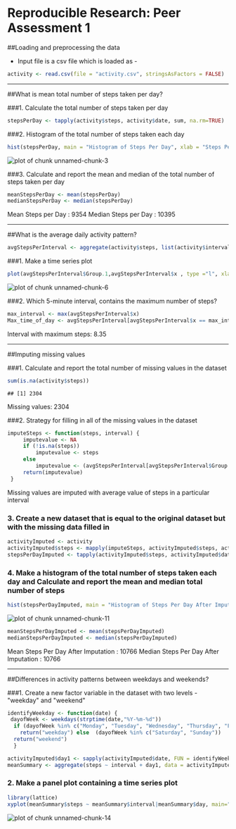 
 # Reproducible Research: Peer Assessment 1
 
 ##Loading and preprocessing the data
  
 * Input file is a csv file which is loaded as - 
 


```r
activity <- read.csv(file = "activity.csv", stringsAsFactors = FALSE)
```
 -----
 
  ##What is mean total number of steps taken per day?
  
  ###1. Calculate the total number of steps taken per day

```r
stepsPerDay <- tapply(activity$steps, activity$date, sum, na.rm=TRUE)
```
 
  ###2. Histogram of the total number of steps taken each day


```r
hist(stepsPerDay, main = "Histogram of Steps Per Day", xlab = "Steps Per Day")
```

![plot of chunk unnamed-chunk-3](figure/unnamed-chunk-3-1.png)

 ###3. Calculate and report the mean and median of the total number of steps taken per day
 

```r
meanStepsPerDay <- mean(stepsPerDay)
medianStepsPerDay <- median(stepsPerDay)
```
 
 Mean Steps per Day : 9354
 Median Steps per Day : 10395
 
 -----
 
 ##What is the average daily activity pattern?


```r
avgStepsPerInterval <- aggregate(activity$steps, list(activity$interval), mean, na.rm=TRUE)
```
 
  ###1. Make a time series plot
 
 

```r
plot(avgStepsPerInterval$Group.1,avgStepsPerInterval$x , type ="l", xlab = "Interval" , ylab = "Average Steps Per Interval")
```

![plot of chunk unnamed-chunk-6](figure/unnamed-chunk-6-1.png)

 ###2. Which 5-minute interval, contains the maximum number of steps?
 

```r
max_interval <- max(avgStepsPerInterval$x)
Max_time_of_day <- avgStepsPerInterval[avgStepsPerInterval$x == max_interval,"Group.1"]/100
```
 
 Interval with maximum steps: 8.35
 
 -----
 
 ##Imputing missing values
 
 ###1. Calculate and report the total number of missing values in the dataset
 

```r
sum(is.na(activity$steps))
```

```
## [1] 2304
```
 
 Missing values: 2304
 
 ###2. Strategy for filling in all of the missing values in the dataset
 

```r
imputeSteps <- function(steps, interval) {
     imputevalue <- NA
     if (!is.na(steps))
         imputevalue <- steps
     else
         imputevalue <- (avgStepsPerInterval[avgStepsPerInterval$Group.1==interval, "x"])
     return(imputevalue)
 }
```
 
 Missing values are imputed with average value of steps in a particular interval
 
 ### 3. Create a new dataset that is equal to the original dataset but with the missing data filled in
 
 

```r
activityImputed <- activity
activityImputed$steps <- mapply(imputeSteps, activityImputed$steps, activityImputed$interval)
stepsPerDayImputed <- tapply(activityImputed$steps, activityImputed$date, sum)
```
 

 ### 4. Make a histogram of the total number of steps taken each day and Calculate and report the mean and median total number of steps 


```r
hist(stepsPerDayImputed, main = "Histogram of Steps Per Day After Imputation", xlab = "Steps Per Day")
```

![plot of chunk unnamed-chunk-11](figure/unnamed-chunk-11-1.png)


```r
meanStepsPerDayImputed <- mean(stepsPerDayImputed)
medianStepsPerDayImputed <- median(stepsPerDayImputed)
```
 
Mean Steps Per Day After Imputation : 10766
Median Steps Per Day After Imputation : 10766

 -----
 
 ##Differences in activity patterns between weekdays and weekends?
 
 ###1. Create a new factor variable in the dataset with two levels - "weekday" and "weekend"
 
 

```r
identifyWeekday <- function(date) {
 dayofWeek <- weekdays(strptime(date,"%Y-%m-%d"))
  if (dayofWeek %in% c("Monday", "Tuesday", "Wednesday", "Thursday", "Friday")) 
    return("weekday") else  (dayofWeek %in% c("Saturday", "Sunday")) 
  return("weekend")
  }

activityImputed$day1 <- sapply(activityImputed$date, FUN = identifyWeekday)
meanSummary <- aggregate(steps ~ interval + day1, data = activityImputed, mean)
```
 
 ### 2. Make a panel plot containing a time series plot 
 

```r
library(lattice)
xyplot(meanSummary$steps ~ meanSummary$interval|meanSummary$day, main="Average Steps per Day by Interval",xlab="Interval", ylab="Steps",layout=c(1,2), type="l")
```

![plot of chunk unnamed-chunk-14](figure/unnamed-chunk-14-1.png)
